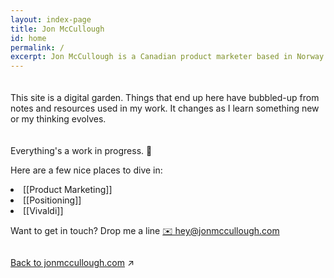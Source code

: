 ```yaml
---
layout: index-page
title: Jon McCullough
id: home
permalink: /
excerpt: Jon McCullough is a Canadian product marketer based in Norway. Welcome to his digital garden. 🌳
---
```


<div class="hero-text">
  <p class="hero-title" style="padding-top: 20px;">This site is a digital garden. Things that end up here have bubbled-up from notes and resources used in my work. It changes as I learn something new or my thinking evolves.</p>
  
  <p class="hero-title" style="padding-top: 20px;">Everything's a work in progress. 🌱</p>
  
  <p>Here are a few nice places to dive in:</p>
  
  <li>[[Product Marketing]]</li>
  <li>[[Positioning]]</li>
  <li>[[Vivaldi]]</li>
    
  <p>Want to get in touch? Drop me a line <a href="mailto:hey@jonmccullough.com?subject=Hey there">✉️ hey@jonmccullough.com</a></p>
</div>

<div style="position: relative; width: 75%; float: left; display: block;">
<p><a class="internal-link" href="https://jonmccullough.com/">Back to jonmccullough.com</a> ↗</p>
</div>
